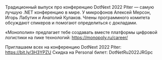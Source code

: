 ﻿---
Number: 53
Title: Полный обзор программы DotNext 2022 Piter
PublishDate: 2022-06-12T21:33:00Z
Authors:
  - Анатолий Кулаков
  - Игорь Лабутин
  - Алексей Мерсон
Mastering: Игорь Лабутин
Music:
  Максим Аршинов «Pensive yeti.0.1»: https://hightech.group/ru/about
Patrons:
  - Александр
  - Сергей
  - Владислав
  - Алексей
  - Шевченко Антон
  - Илья
  - Гурий Самарин
Home: https://radiodotnet.mave.digital/ep-54
Audio: https://api.mave.digital/storage/podcasts/dc1a2f8c-50cd-4584-a46a-723efadc6e1e/episodes/f2871b1e-2bf5-4d2a-bfa9-d34723a60c0d.mp3
Video: https://www.youtube.com/watch?v=by2BT45FJgU
Topics:

  - Subject: Trends
    Timestamp: 00:04:25
    Links:
      - https://dotnext.ru/?utm_source=partner&utm_medium=DotNetRu&utm_campaign=announce
      - https://www.youtube.com/playlist?list=PLtWrKx3nUGBc9WaP-CEO859YkIUMxNlEE
      - https://habr.com/ru/company/jugru/blog/669110/

  - Subject: Best Practices
    Timestamp: 00:15:30
    Links:
      - https://dotnext.ru/?utm_source=partner&utm_medium=DotNetRu&utm_campaign=announce

  - Subject: Internals and Performance
    Timestamp: 00:35:35
    Links:
      - https://dotnext.ru/?utm_source=partner&utm_medium=DotNetRu&utm_campaign=announce

  - Subject: Architecture
    Timestamp: 00:45:45
    Links:
      - https://dotnext.ru/?utm_source=partner&utm_medium=DotNetRu&utm_campaign=announce

---
Традиционный выпуск про конференцию DotNext 2022 Piter — самую лучшую .NET конференцию в мире. У микрофонов Алексей Мерсон, Игорь Лабутин и Анатолий Кулаков. Члены программного комитета обсуждают спикеров и помогают определиться с докладами.

«Монополия» предлагает тебе создавать вместе платформы цифровой логистики на пике технологий:
https://monopoly.ru/career/

Приглашаем всех на конференцию DotNext 2022 Piter:
https://bit.ly/3H3YPZU
Скидка на Personal билет: DotNetRu2022JRGpc
